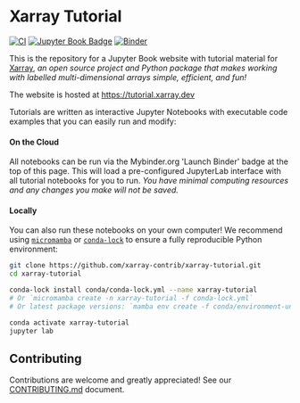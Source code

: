 # Xarray Tutorial

[![CI](https://github.com/xarray-contrib/xarray-tutorial/workflows/CI/badge.svg?branch=main)](https://github.com/xarray-contrib/xarray-tutorial/actions?query=branch%3Amain)
[![Jupyter Book Badge](https://jupyterbook.org/badge.svg)](https://tutorial.xarray.dev)
[![Binder](https://mybinder.org/badge_logo.svg)](https://mybinder.org/v2/gh/xarray-contrib/xarray-tutorial/HEAD?labpath=overview/fundamental-path/index.ipynb)

This is the repository for a Jupyter Book website with tutorial material for [Xarray](https://github.com/pydata/xarray), _an open source project and Python package that makes working with labelled multi-dimensional arrays simple, efficient, and fun!_

The website is hosted at https://tutorial.xarray.dev

Tutorials are written as interactive Jupyter Notebooks with executable code examples that you can easily run and modify:

#### On the Cloud

All notebooks can be run via the Mybinder.org 'Launch Binder' badge at the top of this page. This will load a pre-configured JupyterLab interface with all tutorial notebooks for you to run. _You have minimal computing resources and any changes you make will not be saved._

#### Locally

You can also run these notebooks on your own computer! We recommend using [`micromamba`](https://mamba.readthedocs.io/en/latest/installation.html#micromamba) or [`conda-lock`](https://conda-incubator.github.io/conda-lock/) to ensure a fully reproducible Python environment:

```bash
git clone https://github.com/xarray-contrib/xarray-tutorial.git
cd xarray-tutorial

conda-lock install conda/conda-lock.yml --name xarray-tutorial
# Or `micromamba create -n xarray-tutorial -f conda-lock.yml`
# Or latest package versions: `mamba env create -f conda/environment-unpinned.yml`

conda activate xarray-tutorial
jupyter lab
```

## Contributing

Contributions are welcome and greatly appreciated! See our [CONTRIBUTING.md](./CONTRIBUTING.md) document.
